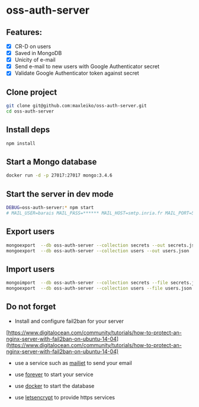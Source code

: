 oss-auth-server
===

## Features:
 - [x] CR-D on users
 - [x] Saved in MongoDB
 - [x] Unicity of e-mail
 - [x] Send e-mail to new users with Google Authenticator secret
 - [x] Validate Google Authenticator token against secret

## Clone project
```sh
git clone git@github.com:maxleiko/oss-auth-server.git
cd oss-auth-server
```

## Install deps
```sh
npm install
```

## Start a Mongo database
```sh
docker run -d -p 27017:27017 mongo:3.4.6
```

## Start the server in dev mode
```sh
DEBUG=oss-auth-server:* npm start
# MAIL_USER=barais MAIL_PASS=****** MAIL_HOST=smtp.inria.fr MAIL_PORT=587 MAIL_SENDER=olivier.barais@inria.fr  DEBUG=oss-auth-server:* node ./bin/www
```


## Export users
```sh
mongoexport  --db oss-auth-server --collection secrets --out secrets.json
mongoexport  --db oss-auth-server --collection users --out users.json
```


## Import users
```sh
mongoimport  --db oss-auth-server --collection secrets --file secrets.json
mongoexport  --db oss-auth-server --collection users --file users.json
```

## Do not forget

- Install and configure fail2ban for your server

[https://www.digitalocean.com/community/tutorials/how-to-protect-an-nginx-server-with-fail2ban-on-ubuntu-14-04](https://www.digitalocean.com/community/tutorials/how-to-protect-an-nginx-server-with-fail2ban-on-ubuntu-14-04)

- use a service such as [mailjet](https://fr.mailjet.com/) to send your email

- use [forever](https://github.com/foreverjs/forever) to start your service

- use [docker](https://www.docker.com/) to start the database

- use [letsencrypt](https://letsencrypt.org/) to provide https services
